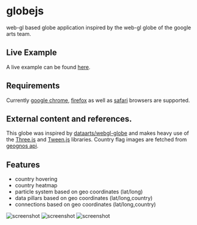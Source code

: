 globejs
=======

web-gl based globe application inspired by the web-gl globe of the google arts team.

## Live Example
A live example can be found [here](http://globe.nakedape.net).

## Requirements
Currently [google chrome](http://www.google.com/chrome), [firefox](http://www.mozilla.org/firefox/) as well
as [safari](https://www.apple.com/safari/) browsers are supported.

## External content and references.
This globe was inspired by [dataarts/webgl-globe](https://github.com/dataarts/webgl-globe) 
and makes heavy use of the [Three.js](https://github.com/mrdoob/three.js/) and [Tween.js](https://github.com/sole/tween.js) libraries.
Country flag images are fetched from [geognos api](http://www.geognos.com).

## Features
- country hovering
- country heatmap
- particle system based on geo coordinates (lat/long)
- data pillars based on geo coordinates (lat/long,country)
- connections based on geo coordinates (lat/long,country)

![screenshot](https://raw.github.com/sebkl/globejs/master/screenshots/sample_plain.png)
![screenshot](https://raw.github.com/sebkl/globejs/master/screenshots/sample_openflights.png)
![screenshot](https://raw.github.com/sebkl/globejs/master/screenshots/sample.png)    
